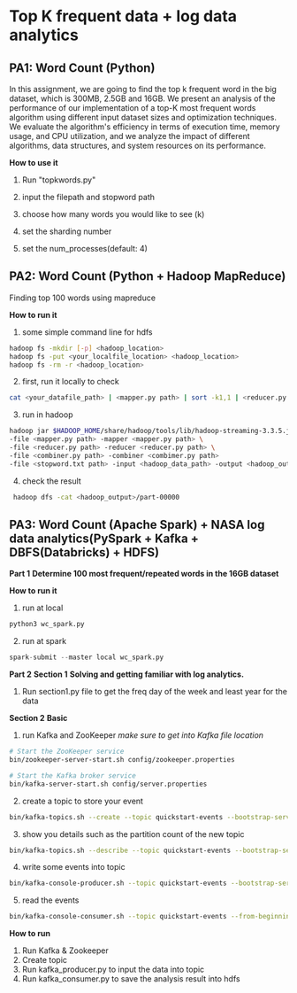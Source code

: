 # Top K frequent data + log data analytics

## PA1: Word Count (**Python**)
In this assignment, we are going to find the top k frequent word in the big dataset, which is 300MB, 2.5GB and 16GB. We present an analysis of the performance of our implementation of a top-K most frequent words algorithm using different input dataset sizes and optimization techniques. We evaluate the algorithm's efficiency in terms of execution time, memory usage, and CPU utilization, and we analyze the impact of different algorithms, data structures, and system resources on its performance. 

**How to use it**
1. Run "topkwords.py"

2. input the filepath and stopword path

3. choose how many words you would like to see (k)

4. set the sharding number

5. set the num_processes(default: 4)


## PA2: Word Count (**Python + Hadoop MapReduce**)
Finding top 100 words using mapreduce

**How to run it**
1. some simple command line for hdfs
```bash
hadoop fs -mkdir [-p] <hadoop_location>
hadoop fs -put <your_localfile_location> <hadoop_location>
hadoop fs -rm -r <hadoop_location>
```
2. first, run it locally to check
```bash
cat <your_datafile_path> | <mapper.py path> | sort -k1,1 | <reducer.py path>
```
3. run in hadoop
```bash
hadoop jar $HADOOP_HOME/share/hadoop/tools/lib/hadoop-streaming-3.3.5.jar \
-file <mapper.py path> -mapper <mapper.py path> \
-file <reducer.py path> -reducer <reducer.py path> \
-file <combiner.py path> -combiner <combimer.py path>
-file <stopword.txt path> -input <hadoop_data_path> -output <hadoop_output>
```
4. check the result
```bash
 hadoop dfs -cat <hadoop_output>/part-00000   
```

## PA3: Word Count (**Apache Spark**) + NASA log data analytics(**PySpark + Kafka + DBFS(Databricks) + HDFS**)

**Part 1**
**Determine 100 most frequent/repeated words in the 16GB dataset**

**How to run it**
1. run at local
```python
python3 wc_spark.py
```

2. run at spark
```python
spark-submit --master local wc_spark.py
```

**Part 2**
**Section 1**
**Solving and getting familiar with log analytics.**

1. Run section1.py file to get the freq day of the week and least year for the data

**Section 2**
**Basic**
1. run Kafka and ZooKeeper
*make sure to get into Kafka file location*

```bash
# Start the ZooKeeper service
bin/zookeeper-server-start.sh config/zookeeper.properties

# Start the Kafka broker service
bin/kafka-server-start.sh config/server.properties

```
2. create a topic to store your event

```bash
bin/kafka-topics.sh --create --topic quickstart-events --bootstrap-server localhost:9092
```
3. show you details such as the partition count of the new topic

```bash
bin/kafka-topics.sh --describe --topic quickstart-events --bootstrap-server localhost:9092
```
4. write some events into topic

```bash
bin/kafka-console-producer.sh --topic quickstart-events --bootstrap-server localhost:9092
```
5. read the events

```bash
bin/kafka-console-consumer.sh --topic quickstart-events --from-beginning --bootstrap-server localhost:9092
```
**How to run**
1. Run Kafka & Zookeeper
2. Create topic
3. Run kafka_producer.py to input the data into topic
4. Run kafka_consumer.py to save the analysis result into hdfs

